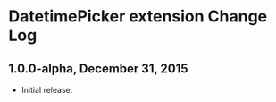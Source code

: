 DatetimePicker extension Change Log
========================================

1.0.0-alpha, December 31, 2015
-----------------------------

- Initial release.
